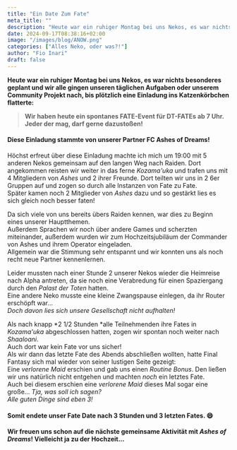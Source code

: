 ```yaml
---
title: "Ein Date Zum Fate"
meta_title: ""
description: "Heute war ein ruhiger Montag bei uns Nekos, es war nichts besonderes geplant und wir alle gingen unseren täglichen Aufgaben oder unserem Community Projekt nach, bis plötzlich eine Einladung ins Katzenkörbchen flatterte"
date: 2024-09-17T08:38:16+02:00
image: "/images/blog/ANOW.png"
categories: ["Alles Neko, oder was?!"]
author: "Fio Inari"
draft: false
---
```


**Heute war ein ruhiger Montag bei uns Nekos, es war nichts besonderes geplant und wir alle gingen unseren täglichen Aufgaben oder unserem Community Projekt nach, bis plötzlich eine Einladung ins Katzenkörbchen flatterte:**  

> **Wir haben heute ein spontanes FATE-Event für DT-FATEs ab 7 Uhr.**  
> **Jeder der mag, darf gerne dazustoßen!** 

#### Diese Einladung stammte von unserer Partner FC **Ashes of Dreams**!

Höchst erfreut über diese Einladung machte ich mich um 19:00 mit 5 anderen Nekos gemeinsam auf den langen Weg nach Raiden.
Dort angekommen reisten wir weiter in das ferne *Kozama'uka* und trafen uns mit 4 Mitgliedern von *Ashes* und 2 ihrer Freunde.
Dort teilten wir uns in 2 6er Gruppen auf und zogen so durch alle Instanzen von Fate zu Fate.  
Später kamen noch 2 Mitglieder von *Ashes* dazu und so gestärkt lies es sich gleich noch besser faten!

Da sich viele von uns bereits übers Raiden kennen, war dies zu Beginn eines unserer Hauptthemen.  
Außerdem Sprachen wir noch über andere Games und scherzten miteinander, außerdem wurden wir zum Hochzeitsjubiläum der Commander von Ashes und ihrem Operator eingeladen.  
Allgemein war die Stimmung sehr entspannt und wir konnten uns als noch recht neue Partner kennenlernen.

Leider mussten nach einer Stunde 2 unserer Nekos wieder die Heimreise nach Alpha antreten, da sie noch eine Verabredung für einen Spaziergang durch den *Palast der Toten* hatten.  
Eine andere Neko musste eine kleine Zwangspause einlegen, da ihr Router erschöpft war...  
*Doch davon lies sich unsere Gesellschaft nicht aufhalten!*

Als nach knapp *2 1/2 Stunden *alle Teilnehmenden ihre Fates in *Kozama'uka*  abgeschlossen hatten, zogen wir spontan noch weiter nach *Shaaloani*.  
Auch dort war kein Fate vor uns sicher!  
Als wir dann das letzte Fate des Abends abschließen wollten, hatte Final Fantasy sich mal wieder von seiner lustigen Seite gezeigt:  
Eine *verlorene Maid* erschien und gab uns einen *Routine Bonus*. Den ließen wir uns natürlich nicht entgehen und machten *noch* ein letztes Fate.  
Auch bei diesem erschien eine *verlorene Maid* dieses Mal sogar eine große...
*Tja, was soll ich sagen?*  
*Alle guten Dinge sind eben 3!*  

#### Somit endete unser Fate Date nach 3 Stunden und 3 letzten Fates. 😄  
#### Wir freuen uns schon auf die nächste gemeinsame Aktivität mit *Ashes of Dreams*! Vielleicht ja zu der Hochzeit...